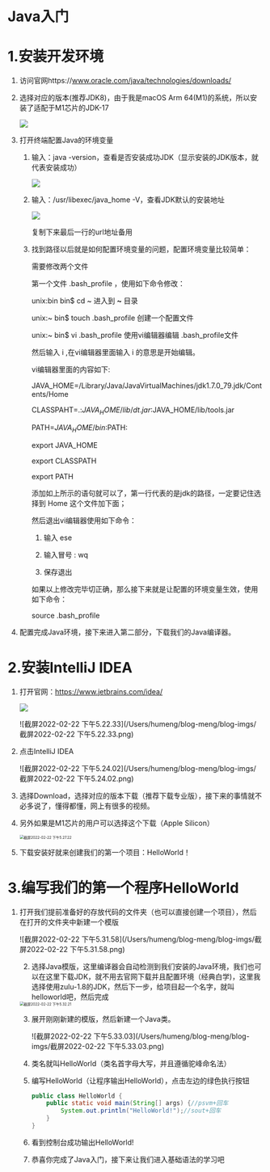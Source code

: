 # Java入门

# 1.安装开发环境



1. 访问官网https://www.oracle.com/java/technologies/downloads/

2. 选择对应的版本(推荐JDK8)，由于我是macOS Arm 64(M1)的系统，所以安装了适配于M1芯片的JDK-17

   ![](https://gitee.com/xiaohugitee/tuchuang/raw/master/202203012043222.png)

3. 打开终端配置Java的环境变量

   1. 输入：java -version，查看是否安装成功JDK（显示安装的JDK版本，就代表安装成功）

      ![](https://gitee.com/xiaohugitee/tuchuang/raw/master/202203012057058.png)

   2. 输入：/usr/libexec/java_home -V，查看JDK默认的安装地址

      ![](https://gitee.com/xiaohugitee/tuchuang/raw/master/202203012051358.png)

      

      复制下来最后一行的url地址备用

   3. 找到路径以后就是如何配置环境变量的问题，配置环境变量比较简单：

      需要修改两个文件

      第一个文件  .bash_profile ，使用如下命令修改：

      unix:bin bin$ cd ~ 进入到 **~** 目录

      unix:~ bin$ touch .bash_profile  创建一个配置文件

      unix:~ bin$ vi .bash_profile 使用vi编辑器编辑 .bash_profile文件

      然后输入  i  ,在vi编辑器里面输入 i  的意思是开始编辑。

      vi编辑器里面的内容如下:

       

      JAVA_HOME=/Library/Java/JavaVirtualMachines/jdk1.7.0_79.jdk/Contents/Home

      CLASSPAHT=.:$JAVA_HOME/lib/dt.jar:$JAVA_HOME/lib/tools.jar

      PATH=$JAVA_HOME/bin:$PATH:

      export JAVA_HOME

      export CLASSPATH

      export PATH

       

      添加如上所示的语句就可以了，第一行代表的是jdk的路径，一定要记住选择到 Home 这个文件加下面；

      然后退出vi编辑器使用如下命令：

      1. 输入 ese 

      2. 输入冒号 : wq

      3. 保存退出 

      如果以上修改完毕切正确，那么接下来就是让配置的环境变量生效，使用如下命令：

      source .bash_profile 

4. 配置完成Java环境，接下来进入第二部分，下载我们的Java编译器。



# 2.安装IntelliJ IDEA

1. 打开官网：https://www.jetbrains.com/idea/

   ![](https://gitee.com/xiaohugitee/tuchuang/raw/master/202203012100364.png)

   ![截屏2022-02-22 下午5.22.33](/Users/humeng/blog-meng/blog-imgs/截屏2022-02-22 下午5.22.33.png)

2. 点击IntelliJ IDEA

   ![截屏2022-02-22 下午5.24.02](/Users/humeng/blog-meng/blog-imgs/截屏2022-02-22 下午5.24.02.png)

3. 选择Download，选择对应的版本下载（推荐下载专业版），接下来的事情就不必多说了，懂得都懂，网上有很多的视频。

4. 另外如果是M1芯片的用户可以选择这个下载（Apple Silicon）

   <img src="/Users/humeng/blog-meng/blog-imgs/截屏2022-02-22 下午5.27.22.png" alt="截屏2022-02-22 下午5.27.22" style="zoom:50%;" />

5. 下载安装好就来创建我们的第一个项目：HelloWorld！



# 3.编写我们的第一个程序HelloWorld

1. 打开我们提前准备好的存放代码的文件夹（也可以直接创建一个项目），然后在打开的文件夹中新建一个模版

   ![截屏2022-02-22 下午5.31.58](/Users/humeng/blog-meng/blog-imgs/截屏2022-02-22 下午5.31.58.png)

   2. 选择Java模版，这里编译器会自动检测到我们安装的Java环境，我们也可以在这里下载JDK，就不用去官网下载并且配置环境（经典白学)，这里我选择使用zulu-1.8的JDK，然后下一步，给项目起一个名字，就叫helloworld吧，然后完成

   <img src="/Users/humeng/blog-meng/blog-imgs/截屏2022-02-22 下午5.32.21.png" alt="截屏2022-02-22 下午5.32.21" style="zoom:50%;" />

   3. 展开刚刚新建的模版，然后新建一个Java类。

      ![截屏2022-02-22 下午5.33.03](/Users/humeng/blog-meng/blog-imgs/截屏2022-02-22 下午5.33.03.png)

   4. 类名就叫HelloWorld（类名首字母大写，并且遵循驼峰命名法）

   5. 编写HelloWorld（让程序输出HelloWorld），点击左边的绿色执行按钮

      ```java
      public class HelloWorld {
          public static void main(String[] args) {//psvm+回车
              System.out.println("HelloWorld!");//sout+回车
          }
      }
      
      ```

   6. 看到控制台成功输出HelloWorld!

   7. 恭喜你完成了Java入门，接下来让我们进入基础语法的学习吧

   

   

   


